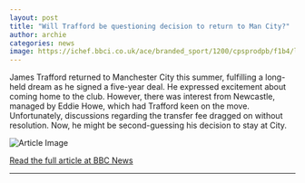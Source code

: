 ```yaml
---
layout: post
title: "Will Trafford be questioning decision to return to Man City?"
author: archie
categories: news
image: https://ichef.bbci.co.uk/ace/branded_sport/1200/cpsprodpb/f1b4/live/4aa94910-9896-11f0-9b4d-3db5bd560027.jpg
---
```

James Trafford returned to Manchester City this summer, fulfilling a long-held dream as he signed a five-year deal. He expressed excitement about coming home to the club. However, there was interest from Newcastle, managed by Eddie Howe, which had Trafford keen on the move. Unfortunately, discussions regarding the transfer fee dragged on without resolution. Now, he might be second-guessing his decision to stay at City.

![Article Image](https://ichef.bbci.co.uk/ace/branded_sport/1200/cpsprodpb/f1b4/live/4aa94910-9896-11f0-9b4d-3db5bd560027.jpg)

[Read the full article at BBC News](https://www.bbc.com/sport/football/articles/c75q1g6dyk2o?at_medium=RSS&at_campaign=rss)

---
